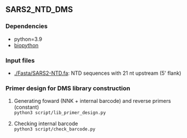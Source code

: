 ## SARS2_NTD_DMS

### Dependencies
* python=3.9
* [biopython](https://github.com/biopython/biopython)

### Input files
* [./Fasta/SARS2-NTD.fa](./Fasta/SARS2-NTD.fa): NTD sequences with 21 nt upstream (5' flank)

### Primer design for DMS library construction
1. Generating foward (NNK + internal barcode) and reverse primers (constant)   
```python3 script/lib_primer_design.py```

2. Checking internal barcode   
```python3 script/check_barcode.py```
